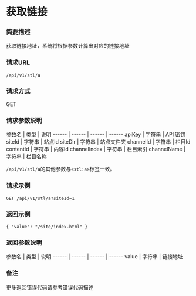 # 获取链接

### 简要描述

获取链接地址，系统将根据参数计算出对应的链接地址

### 请求URL

`
/api/v1/stl/a
`

### 请求方式

GET

### 请求参数说明

参数名  | 类型  | 说明
------  | ------  | ------  | ------
apiKey | 字符串 | API 密钥
siteId | 字符串 | 站点Id
siteDir | 字符串 | 站点文件夹
channelId | 字符串 | 栏目Id
contentId | 字符串 | 内容Id
channelIndex | 字符串 | 栏目索引
channelName | 字符串 | 栏目名称

`/api/v1/stl/a`的其他参数与`<stl:a>`标签一致。

### 请求示例

`
GET /api/v1/stl/a?siteId=1
`

### 返回示例

`
{
  "value": "/site/index.html"
}
`

### 返回参数说明

参数名  | 类型  | 说明
------  | ------  | ------  | ------
value | 字符串 | 链接地址

### 备注

更多返回错误代码请参考错误代码描述